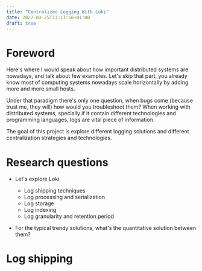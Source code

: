 ```yaml
---
title: "Centralized Logging With Loki"
date: 2022-03-25T13:11:56+01:00
draft: true
---
```


# Foreword

Here's where I would speak about how important distributed systems are nowadays, and talk about few examples.
Let's skip that part, you already know most of computing systems nowadays scale horizontally by adding
more and more small hosts.

Under that paradigm there's only one question, when bugs come (because trust me, they will) how would you
troubleshoot them? When working with distributed systems, specially if it contain different technologies and programming languages,
logs are vital piece of information. 

The goal of this project is explore different logging solutions and different centralization strategies and technologies.

# Research questions

* Let's explore Loki
  * Log shipping techniques
  * Log processing and serialization
  * Log storage
  * Log indexing
  * Log granularity and retention period

* For the typical trendy solutions, what's the quantitative solution between them?

# Log shipping
